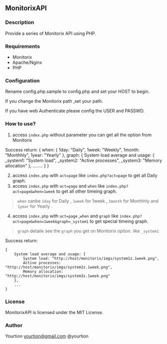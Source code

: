 ## MonitorixAPI

### Description

Provide a series of Monitorix API using PHP.

### Requirements

 * Monitorix
 * Apache/Nginx
 * PHP

### Configuration

Rename config.php.sample to config.php and set your HOST to begin.

If you change the Monitorix path ,set your path.

If you have web Authenticate please config the USER and PASSWD.

### How to use?
1. access `index.php` without parameter you can get all the option from Monitorix

Success return:
	{
		when: {
			1day: "Daily",
			1week: "Weekly",
			1month: "Monthhly",
			1year: "Yearly"
		},
		graph: {
			System load average and usage: {
				_system1: "System load",
				_system2: "Active processes",
				_system3: "Memory allocation"
			},
			........
		}
	}

2. access `index.php` with `act=page` like `index.php?act=page` to get all Daily graph.
3. access `index.php` with `act=page` and `when` like `index.php?act=page&when=1week` to get all other timeing graph.

> `when` canbe `1day` for Daily , `1week` for 1week , `1month` for Monthhly and  `1year` for Yearly .

4. access `index.php` with `act=page` ,`when` and `graph` like `index.php?act=page&when=1week&graph=_system1` to get special timeing graph.

> `graph` detaile see the `graph` you get on Monitorix option. like `_system1`

Success return:

	{
		System load average and usage: {
			System load: "http://host/monitorix/imgs/system1z.1week.png",
			Active processes: "http://host/monitorix/imgs/system2z.1week.png",
			Memory allocation: "http://host/monitorix/imgs/system3z.1week.png"
		},
		...
	}


### License

MonitorixAPI is licensed under the MIT License.

### Author

Yourtion <yourtion@gmail.com>
@yourtion
